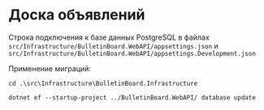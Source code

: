 # Доска объявлений

Строка подключения к базе данных PostgreSQL в файлах
`src/Infrastructure/BulletinBoard.WebAPI/appsettings.json` и
`src/Infrastructure/BulletinBoard.WebAPI/appsettings.Development.json`

Применение миграций:

```
cd .\src\Infrastructure\BulletinBoard.Infrastructure
```

```
dotnet ef --startup-project ../BulletinBoard.WebAPI/ database update
```
